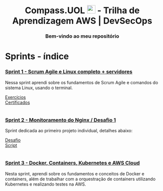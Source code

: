 <h1 align=center> Compass.UOL <img src="https://logospng.org/download/uol/logo-uol-icon-256.png" width="27"/> - Trilha de Aprendizagem AWS | DevSecOps </h1>

<h3 align="center">Bem-vindo ao meu repositório</h3> 

# Sprints - índice


###  <a href= Sprint-1 > Sprint 1 - Scrum Agile e Linux completo + servidores </a>

<p>

 Nessa sprint aprendi sobre os fundamentos de Scrum Agile e comandos do sistema Linux, usando o terminal.

 </p>

 <a href=Sprint-1\Troubleshooting.md> Exercícios </a>  
 <a href=Sprint-1\Certificados> Certificados </a>
 
 #

###  <a href= Sprint-2 > Sprint 2 - Monitoramento do Nginx / Desafio 1  </a>
Sprint dedicada ao primeiro projeto individual, detalhes abaixo:

 <a href=Sprint-2/readme.md>Desafio</a>  
 <a href=Sprint-2\nginx.sh>Script</a>

#

###  <a href= Sprint-3 > Sprint 3 - Docker, Containers, Kubernetes e AWS Cloud  </a>
Nesta sprint, aprendi sobre os fundamentos e conceitos de Docker e containers, além de trabalhar com a orquestração de containers utilizando Kubernetes e realizando testes na AWS.



